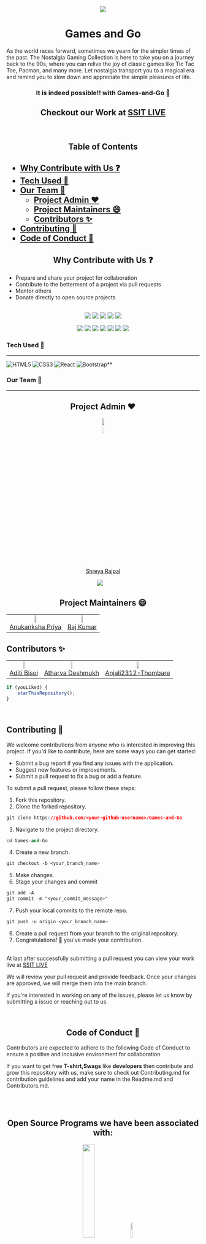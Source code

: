 <p align="center">
    <img src="https://technologyandsociety.org/wp-content/uploads/Logo-Color-1.jpg" />
    <h1 align="center">Games and Go</h2>
    <p>As the world races forward, sometimes we yearn for the simpler times of the past. The Nostalgia Gaming Collection is here to take you on a journey back to 		the 90s, where you can relive the joy of classic games like Tic Tac Toe, Pacman, and many more. Let nostalgia transport you to a magical era and 		remind you to slow down and appreciate the simple pleasures of life.</p>
    <h3 align="center"> It is indeed possible!!  with Games-and-Go 🤩</h3>
    <h2 align="center" >Checkout our Work at  <a href="https://games.ieeessitvit.tech/">SSIT LIVE </a></h2>
    <br>
</p>

<h2 align="center"> Table of Contents <h2/>
	
- [Why Contribute with Us ❓](#why-contribute-with-us-)
- [Tech Used 🦾](#tech-used-)
- [Our Team 👑](#our-team-)
  - [Project Admin ♥️](#project-admin-️)
  - [Project Maintainers 😄](#project-maintainers-)
  - [Contributors ✨](#contributors-)
- [Contributing 🤝](#contributing-)
- [Code of Conduct 💚](#code-of-conduct-)


<p align="center">
    <!-- 	<h1 align="center"> WHAT IS HACKTOBERFEST 2022</h1> -->
    <!-- 	<h2 align="center">Hacktoberfest, in its 8th year, is a month-long celebration of open source software run by DigitalOcean. During the month of October, we invite you to join open-source software enthusiasts, beginners, and the developer community by contributing to open-source projects. You can do this in a variety of ways:</h2> -->
<h2 align="center">Why Contribute with Us ❓</h2>
<ul>
    <li>Prepare and share your project for collaboration</li>
    <li>Contribute to the betterment of a project via pull requests</li>
    <li>Mentor others
    <li>Donate directly to open source projects</li>
</ul>
</p>

<div align="center">
	<br>
<a href="https://github.com/ssitvit/Games-and-Go/"><img src="https://badges.frapsoft.com/os/v1/open-source.svg?v=103"></a>
<a href="https://github.com/ssitvit/Games-and-Go/"><img src="https://img.shields.io/badge/Built%20by-developers%20%3C%2F%3E-0059b3"></a>
<a href="https://github.com/ssitvit/Games-and-Go/"><img src="https://img.shields.io/static/v1.svg?label=Contributions&message=Welcome&color=yellow"></a>
<a href="https://github.com/Amit366/"><img src="https://img.shields.io/badge/Maintained%3F-yes-brightgreen.svg?v=103"></a>
<a href="https://github.com/Tech-N-Science/FunwithScience/blob/main/LICENSE"><img src="https://img.shields.io/badge/license-MIT-blue.svg?v=103"></a>

<a href="https://github.com/ssitvit/Games-and-Go/contributors"><img src="https://img.shields.io/github/contributors/ssitvit/Games-and-Go?color=brightgreen"></a>
<a href="https://github.com/ssitvit/Games-and-Go/stargazers"><img src="https://img.shields.io/github/stars/ssitvit/Games-and-Go?color=0059b3"></a>
<a href="https://github.com/ssitvit/Games-and-Go/network/members"><img src="https://img.shields.io/github/forks/ssitvit/Games-and-Go?color=yellow"></a>
<a href="https://github.com/ssitvit/Games-and-Go/issues"><img src="https://img.shields.io/github/issues/ssitvit/Games-and-Go?color=0059b3"></a>
<a href="https://github.com/ssitvit/Games-and-Go/issues?q=is%3Aissue+is%3Aclosed"><img src="https://img.shields.io/github/issues-closed-raw/ssitvit/Games-and-Go?color=yellow"></a>
<a href="https://github.com/ssitvit/Games-and-Go/pulls"><img src="https://img.shields.io/github/issues-pr/ssitvit/Games-and-Go?color=brightgreen"></a>
<a href="https://github.com/ssitvit/Games-and-Go/pulls?q=is%3Apr+is%3Aclosed"><img src="https://img.shields.io/github/issues-pr-closed-raw/ssitvit/Games-and-Go?color=0059b3"></a>

</div>


### Tech Used 🦾
---

<img alt="HTML5" src="https://img.shields.io/badge/html5%20-%23E34F26.svg?&style=for-the-badge&logo=html5&logoColor=white"/> <img alt="CSS3" src="https://img.shields.io/badge/css3%20-%231572B6.svg?&style=for-the-badge&logo=css3&logoColor=white"/> <img alt="React" src="https://img.shields.io/badge/react%20-%23323330.svg?&style=for-the-badge&logo=react&logoColor=%#61DBFB"/> <img alt="Bootstrap**" src="https://img.shields.io/badge/bootstrap%20-%23563D7C.svg?&style=for-the-badge&logo=bootstrap&logoColor=white"/> 


### Our Team 👑
---

<h2 align=center>Project Admin ♥️</h1>
  <p align="center">
  <a href="https://github.com/Shreyaar12"><img src="https://avatars.githubusercontent.com/u/91542376?v=4" width="10%" /></a> 
	<br>
	<a href="https://github.com/Shreyaar12"> Shreya Rajpal</a>
  <p align="center">
  <a target="_blank"href="https://www.linkedin.com/in/shreya-rajpal-817066221/"><img src="https://img.shields.io/badge/linkedin-%230077B5.svg?&style=for-the-badge&logo=linkedin&logoColor=white" /></a>&nbsp;&nbsp;&nbsp;&nbsp;
</p>

<h2 align=center>Project Maintainers 😄</h1>
   <div align="center">
	<table>
	  <tr>
	    <td align="center">
	      <a href="https://github.com/cleveranu"><img src="https://avatars.githubusercontent.com/u/102377700?v=4" width="18%" /></a><br />
	      <a href="https://github.com/cleveranu">Anukanksha Priya</a>
	    </td>
	    <td align="center">
	      <a href="https://github.com/raj03kumar"><img src="https://avatars.githubusercontent.com/u/92293392?v=4" width="18%" /></a><br />
	      <a href="https://github.com/raj03kumar">Raj Kumar</a>
	    </td>
	  </tr>
	</table>
   </div>

## Contributors ✨
<div align="center">
<table>
  <tr>
    <td align="center">
      <a href="https://github.com/Aditi323"><img src="https://avatars.githubusercontent.com/u/114893448?v=4" width="18%" /></a><br />
      <a href="https://github.com/Aditi323">Aditi Bisoi</a>
    </td>
    <td align="center">
      <a href="https://github.com/Atharva-3000"><img src="https://avatars.githubusercontent.com/u/72994819?v=4" width="18%" /></a><br />
      <a href="https://github.com/Atharva-3000">Atharva Deshmukh</a>
    </td>
    <td align="center">
      <a href="https://github.com/Anjali2312-Thombare"><img src="https://avatars.githubusercontent.com/u/115575113?v=4" width="18%" /></a><br />
      <a href="https://github.com/Anjali2312-Thombare">Anjali2312-Thombare</a>
    </td>
  </tr>
</table>
</div>

```javascript
if (youLiked) {
	starThisRepository();
}
```
<br>

## Contributing 🤝

We welcome contributions from anyone who is interested in improving this project. If you'd like to contribute, here are some ways you can get started:

- Submit a bug report if you find any issues with the application.
- Suggest new features or improvements.
- Submit a pull request to fix a bug or add a feature.

To submit a pull request, please follow these steps:

1. Fork this repository.
2. Clone the forked repository.
```css
git clone https://github.com/<your-github-username>/Games-and-Go
```
3. Navigate to the project directory.
```py
cd Games-and-Go
```
4. Create a new branch.
```css
git checkout -b <your_branch_name>
```
5. Make changes.
6. Stage your changes and commit
```css
git add -A
git commit -m "<your_commit_message>"
```
7. Push your local commits to the remote repo.
```css
git push -u origin <your_branch_name>
```
6. Create a pull request from your branch to the original repository.
7. Congratulations! 🎉 you've made your contribution.
<br>
At last after successfully submitting a pull request you can view your work live at <a href="https://games.ieeessitvit.tech/">SSIT LIVE </a>

We will review your pull request and provide feedback. Once your changes are approved, we will merge them into the main branch.

If you're interested in working on any of the issues, please let us know by submitting a issue or reaching out to us.


<p>
<br>
<h2 align="center">Code of Conduct 💚</h2>

Contributors are expected to adhere to the following Code of Conduct to ensure a positive and inclusive environment for collaboration
	
If you want to get free **T-shirt,Swags** like **developers** then contribute and grow this repository with us, make sure to check out Contributing.md for contribution guidelines and add your name in the Readme.md and Contributors.md.  <br/>
</p>
<BR>

<!-- # To make a pull request follow these steps: <br/>
## Step 1. Checkout our youtube video for this project <br/>
---
#### click on **Start Hacking**  <br/>
>   Login in using your GitHub account <br/> 
>   If you don't have then create one <br/>
## Step 2. Make **4 Pull Request** <br/>
___
# ⚡⚡ Steps for Creating First Pull request ⚡⚡ <br/>
---

0. Star <a href="https://github.com/IEEE-SSIT-VIT/Games-and-Go" title="this">this</a> repository.
1. Fork <a href="https://github.com/IEEE-SSIT-VIT/Games-and-Go" title="this">this</a> repository.
2. Clone the forked repository.
```css
git clone https://github.com/<your-github-username>/Games-and-Go
```
  
3. Navigate to the project directory.
```py
cd Games-and-Go
```
4. Create a new branch.
```css
git checkout -b <your_branch_name>
```
5. Make changes.
6. Stage your changes and commit
```css
git add -A
git commit -m "<your_commit_message>"
```
7. Push your local commits to the remote repo.
```css
git push -u origin <your_branch_name>
```
8. Create a Pull Request.
9. Congratulations! 🎉 you've made your contribution.

## Repeat same step 4 time and check your profile  <br/> -->
<!-- At last after successfully submitting a pull request you can view your work live at <a href="https://games.ieeessitvit.tech/">SSIT LIVE </a> -->

<br>
<h2 align="center">Open Source Programs we have been associated with:</h2>
	<div align="center">
    <a href="https://hacktoberfest.digitalocean.com/"><img src="https://hacktoberfest.appwrite.io/hacktoberfest.svg" width="25%"/></a>
		&nbsp;&nbsp;&nbsp;&nbsp;
<a href="https://gssoc.girlscript.tech/"><img src="https://repository-images.githubusercontent.com/331823142/9764a900-5c8e-11eb-9f94-da2a01385e83" width="10%"/></a>
</div>
<h2 align="center">Happy Contributing!🎉</h2>
